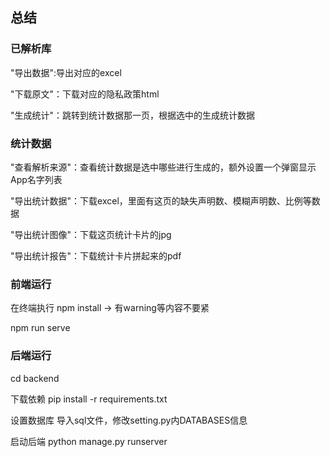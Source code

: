 ## 总结

### 已解析库
"导出数据":导出对应的excel

"下载原文"：下载对应的隐私政策html

"生成统计"：跳转到统计数据那一页，根据选中的生成统计数据


### 统计数据
"查看解析来源"：查看统计数据是选中哪些进行生成的，额外设置一个弹窗显示App名字列表

"导出统计数据"：下载excel，里面有这页的缺失声明数、模糊声明数、比例等数据

"导出统计图像"：下载这页统计卡片的jpg 

"导出统计报告"：下载统计卡片拼起来的pdf

### 前端运行
在终端执行
npm install    -> 有warning等内容不要紧

npm run serve   

### 后端运行
cd backend

下载依赖 pip install -r requirements.txt

设置数据库 导入sql文件，修改setting.py内DATABASES信息

启动后端 python manage.py runserver 
